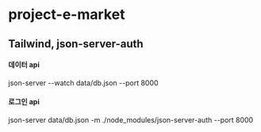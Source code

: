 # project-e-market

## Tailwind, json-server-auth

#### 데이터 api 
json-server --watch data/db.json --port 8000 
#### 로그인 api 
json-server data/db.json -m ./node_modules/json-server-auth --port 8000
